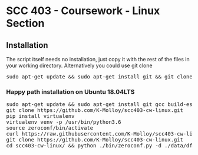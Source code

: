 # SCC 403 - Coursework - Linux Section

## Installation
The script itself needs no installation, just copy it with the rest of the files in your working directory.
Alternatively you could use git clone
<pre>
sudo apt-get update && sudo apt-get install git && git clone https://github.com/K-Molloy/scc403-cw-linux.git
</pre>

### Happy path installation on Ubuntu 18.04LTS
<pre>
sudo apt-get update && sudo apt-get install git gcc build-essential swig python-pip virtualenv python3-dev
git clone https://github.com/K-Molloy/scc403-cw-linux.git
pip install virtualenv
virtualenv venv -p /usr/bin/python3.6
source zeroconf/bin/activate
curl https://raw.githubusercontent.com/K-Molloy/scc403-cw-linux/master/requirements.txt | xargs -n 1 -L 1 pip install
git clone https://github.com/K-Molloy/scc403-cw-linux.git
cd scc403-cw-linux/ && python ./bin/zeroconf.py -d ./data/df_final.h5 > results.txt
</pre>